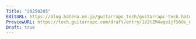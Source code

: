 ```yaml
---
Title: "20250205"
EditURL: https://blog.hatena.ne.jp/guitarrapc_tech/guitarrapc-tech.hatenablog.com/atom/entry/6802418398326357122
PreviewURL: https://tech.guitarrapc.com/draft/entry/1V2tZM4wqoijfS6Os_8tJ89Ujk0
Draft: true
---
```


